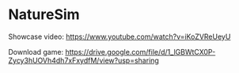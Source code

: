 # NatureSim
Showcase video: https://www.youtube.com/watch?v=iKoZVReUeyU


Download game: https://drive.google.com/file/d/1_lGBWtCX0P-Zycy3hUOVh4dh7xFxydfM/view?usp=sharing
